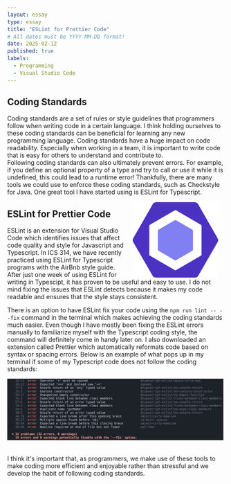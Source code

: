 ```yaml
---
layout: essay
type: essay
title: "ESLint for Prettier Code"
# All dates must be YYYY-MM-DD format!
date: 2025-02-12
published: true
labels:
  - Programming
  - Visual Studio Code
---
```


## Coding Standards
Coding standards are a set of rules or style guidelines that programmers follow when writing code in a certain language. I think holding ourselves to these coding standards can be beneficial for learning any new programming language. Coding standards have a huge impact on code readability. Especially when working in a team, it is important to write code that is easy for others to understand and contribute to. 
<br>
Following coding standards can also ultimately prevent errors. For example, if you define an optional property of a type and try to call or use it while it is undefined, this could lead to a runtime error! Thankfully, there are many tools we could use to enforce these coding standards, such as Checkstyle for Java. One great tool I have started using is ESLint for Typescript.
<br> 

<div>
  
 <img src="../img/ESLint_logo.png" class="img-thumbnail" style="float: right; margin-left:15px; margin-right: 15px;" width="200px" alt="TS">
</div>

## ESLint for Prettier Code
ESLint is an extension for Visual Studio Code which identifies issues that affect code quality and style for Javascript and Typescript. In ICS 314, we have recently practiced using ESLint for Typescript programs with the AirBnb style guide. After just one week of using ESLint for writing in Typescipt, it has proven to be useful and easy to use. I do not mind fixing the issues that ESLint detects because it makes my code readable and ensures that the style stays consistent.
<br>

There is an option to have ESLint fix your code using the ```npm run lint -- --fix``` command in the terminal which makes achieving the coding standards much easier. Even though I have mostly been fixing the ESLint errors manually to familiarize myself with the Typescript coding style, the command will definitely come in handy later on. I also downloaded an extension called Prettier which automatically reformats code based on syntax or spacing errors. Below is an example of what pops up in my terminal if some of my Typescript code does not follow the coding standards:

<div>
  
 <img src="../img/eslinterrors.png" class="img-thumbnail" width="500px" alt="">
</div>
<br>

I think it's important that, as programmers, we make use of these tools to make coding more efficient and enjoyable rather than stressful and we develop the habit of following coding standards.